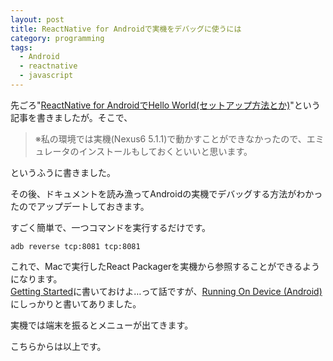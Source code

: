 ```yaml
---
layout: post
title: ReactNative for Androidで実機をデバッグに使うには
category: programming
tags:
  - Android
  - reactnative
  - javascript
---
```


先ごろ"[ReactNative for AndroidでHello World(セットアップ方法とか)](/2015/09/15/reactnative-for-android-hello-world/)"という記事を書きましたが。そこで、

> ※私の環境では実機(Nexus6 5.1.1)で動かすことができなかったので、エミュレータのインストールもしておくといいと思います。

というふうに書きました。

その後、ドキュメントを読み漁ってAndroidの実機でデバッグする方法がわかったのでアップデートしておきます。

すごく簡単で、一つコマンドを実行するだけです。

```
adb reverse tcp:8081 tcp:8081
```

これで、Macで実行したReact Packagerを実機から参照することができるようになります。  
[Getting Started](http://facebook.github.io/react-native/docs/getting-started.html#content)に書いておけよ…って話ですが、[Running On Device (Android)](http://facebook.github.io/react-native/docs/running-on-device-android.html#content)にしっかりと書いてありました。

実機では端末を振るとメニューが出てきます。

こちらからは以上です。
